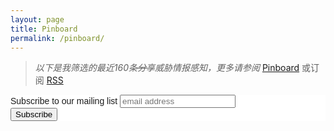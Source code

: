 ```yaml
---
layout: page
title: Pinboard
permalink: /pinboard/
---
```


> *以下是我筛选的最近160条<del>分享</del>威胁情报感知，更多请参阅* [Pinboard](https://pinboard.in/u:scateu/public) 或订阅 [RSS](https://feeds.pinboard.in/rss/u:scateu/)


<script language="javascript" src="http://pinboard.in//widgets/v1/linkroll/?user=scateu&count=160"></script>

<!-- Begin MailChimp Signup Form -->
<link href="//cdn-images.mailchimp.com/embedcode/slim-10_7.css" rel="stylesheet" type="text/css">
<style type="text/css">
	#mc_embed_signup{background:#fff; clear:left; font:14px Helvetica,Arial,sans-serif; }
	/* Add your own MailChimp form style overrides in your site stylesheet or in this style block.
	   We recommend moving this block and the preceding CSS link to the HEAD of your HTML file. */
</style>
<div id="mc_embed_signup">
<form action="//scateu.us16.list-manage.com/subscribe/post?u=ae9b7c9658770397bf757e597&amp;id=1949a2f9b8" method="post" id="mc-embedded-subscribe-form" name="mc-embedded-subscribe-form" class="validate" target="_blank" novalidate>
    <div id="mc_embed_signup_scroll">
	<label for="mce-EMAIL">Subscribe to our mailing list</label>
	<input type="email" value="" name="EMAIL" class="email" id="mce-EMAIL" placeholder="email address" required>
    <!-- real people should not fill this in and expect good things - do not remove this or risk form bot signups-->
    <div style="position: absolute; left: -5000px;" aria-hidden="true"><input type="text" name="b_ae9b7c9658770397bf757e597_1949a2f9b8" tabindex="-1" value=""></div>
    <div class="clear"><input type="submit" value="Subscribe" name="subscribe" id="mc-embedded-subscribe" class="button"></div>
    </div>
</form>
</div>

<!--End mc_embed_signup-->

